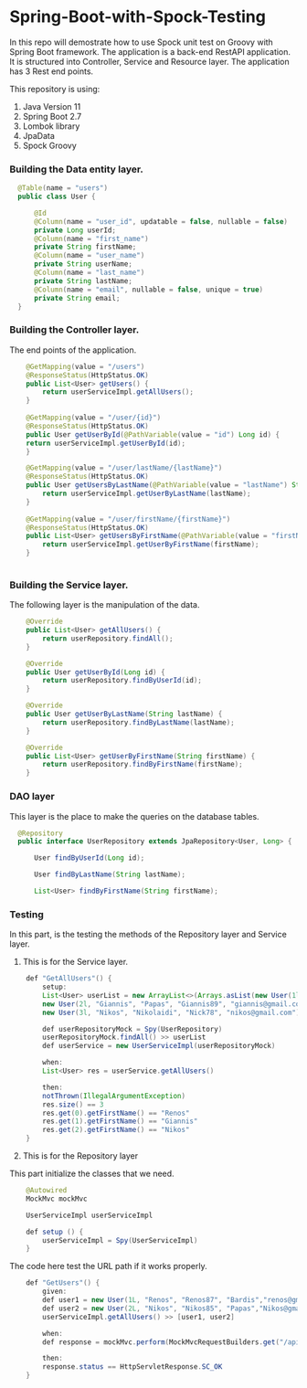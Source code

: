 # Spring-Boot-with-Spock-Testing

In this repo will demostrate how to use Spock unit test on Groovy with Spring Boot framework. The application is a back-end RestAPI application. It is structured into Controller, Service and Resource layer. The application has 3 Rest end points. 

This repository is using:
1. Java Version 11
2. Spring Boot 2.7
3. Lombok library
4. JpaData
5. Spock Groovy

### Building the Data entity layer.

```java
  @Table(name = "users")
  public class User {

      @Id
      @Column(name = "user_id", updatable = false, nullable = false)
      private Long userId;
      @Column(name = "first_name")
      private String firstName;
      @Column(name = "user_name")
      private String userName;
      @Column(name = "last_name")
      private String lastName;
      @Column(name = "email", nullable = false, unique = true)
      private String email;
  }

```

###  Building the Controller layer.

The end points of the application.

```java
    @GetMapping(value = "/users")
    @ResponseStatus(HttpStatus.OK)
    public List<User> getUsers() {
        return userServiceImpl.getAllUsers();
    }
    
    @GetMapping(value = "/user/{id}")
    @ResponseStatus(HttpStatus.OK)
    public User getUserById(@PathVariable(value = "id") Long id) {
    return userServiceImpl.getUserById(id);
    }

    @GetMapping(value = "/user/lastName/{lastName}")
    @ResponseStatus(HttpStatus.OK)
    public User getUsersByLastName(@PathVariable(value = "lastName") String lastName) {
        return userServiceImpl.getUserByLastName(lastName);
    }
    
    @GetMapping(value = "/user/firstName/{firstName}")
    @ResponseStatus(HttpStatus.OK)
    public List<User> getUsersByFirstName(@PathVariable(value = "firstName") String firstName) {
        return userServiceImpl.getUserByFirstName(firstName);
    }
    
```

###  Building the Service layer.

The following layer is the manipulation of the data. 

```java
    @Override
    public List<User> getAllUsers() {
        return userRepository.findAll();
    }

    @Override
    public User getUserById(Long id) {
        return userRepository.findByUserId(id);
    }

    @Override
    public User getUserByLastName(String lastName) {
        return userRepository.findByLastName(lastName);
    }

    @Override
    public List<User> getUserByFirstName(String firstName) {
        return userRepository.findByFirstName(firstName);
    }

```

### DAO layer

This layer is the place to make the queries on the database tables.

```java
  @Repository
  public interface UserRepository extends JpaRepository<User, Long> {

      User findByUserId(Long id);

      User findByLastName(String lastName);

      List<User> findByFirstName(String firstName);

```

### Testing

In this part, is the testing the methods of the Repository layer and Service layer.

1. This is for the Service layer.

```java 
    def "GetAllUsers"() {
        setup:
        List<User> userList = new ArrayList<>(Arrays.asList(new User(1l, "Renos", "Bardis", "Renos87", "renos@gmail.com"),
        new User(2l, "Giannis", "Papas", "Giannis89", "giannis@gmail.com"),
        new User(3l, "Nikos", "Nikolaidi", "Nick78", "nikos@gmail.com")))

        def userRepositoryMock = Spy(UserRepository)
        userRepositoryMock.findAll() >> userList
        def userService = new UserServiceImpl(userRepositoryMock)

        when:
        List<User> res = userService.getAllUsers()

        then:
        notThrown(IllegalArgumentException)
        res.size() == 3
        res.get(0).getFirstName() == "Renos"
        res.get(1).getFirstName() == "Giannis"
        res.get(2).getFirstName() == "Nikos"
    }
```

2. This is for the Repository layer

This part initialize the classes that we need.

```java
    @Autowired
    MockMvc mockMvc

    UserServiceImpl userServiceImpl

    def setup () {
        userServiceImpl = Spy(UserServiceImpl)
    }
```

The code here test the URL path if it works properly. 

```java
    def "GetUsers"() {
        given:
        def user1 = new User(1L, "Renos", "Renos87", "Bardis","renos@gmail.com")
        def user2 = new User(2L, "Nikos", "Nikos85", "Papas","Nikos@gmail.com")
        userServiceImpl.getAllUsers() >> [user1, user2]

        when:
        def response = mockMvc.perform(MockMvcRequestBuilders.get("/api/1.0/users")).andReturn().getResponse()

        then:
        response.status == HttpServletResponse.SC_OK
    }


```

